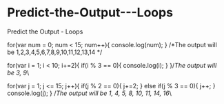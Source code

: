 # Predict-the-Output---Loops
Predict the Output - Loops


for(var num = 0; num < 15; num++){
    console.log(num);
} 
/*The output will be 1,2,3,4,5,6,7,8,9,10,11,12,13,14 */ 

for(var i = 1; i < 10; i+=2){
    if(i % 3 == 0){
        console.log(i);
    }
}/*The output will be 3, 9*\

for(var j = 1; j <= 15; j++){
    if(j % 2 == 0){
        j+=2;
    }
    else if(j % 3 == 0){
        j++;
    }
    console.log(j);
}
/*The output will be 1, 4, 5, 8, 10, 11, 14, 16*\

